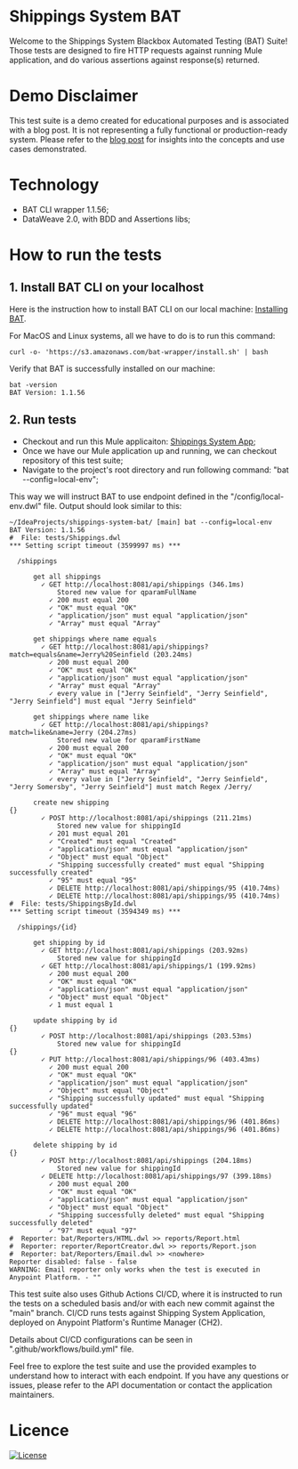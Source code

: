 # Shippings System BAT

Welcome to the Shippings System Blackbox Automated Testing (BAT) Suite! <br>
Those tests are designed to fire HTTP requests against running Mule application, and do various assertions against response(s) returned.

# Demo Disclaimer
This test suite is a demo created for educational purposes and is associated with a blog post. It is not representing a fully functional or production-ready system. 
Please refer to the [blog post](https://example.com) for insights into the concepts and use cases demonstrated.

# Technology
- BAT CLI wrapper 1.1.56;
- DataWeave 2.0, with BDD and Assertions libs;

# How to run the tests
## 1. Install BAT CLI on your localhost
Here is the instruction how to install BAT CLI on our local machine: [Installing BAT](https://docs.mulesoft.com/api-functional-monitoring/bat-install-task). <br>

For MacOS and Linux systems, all we have to do is to run this command:
```
curl -o- 'https://s3.amazonaws.com/bat-wrapper/install.sh' | bash
```

Verify that BAT is successfully installed on our machine:
```
bat -version
BAT Version: 1.1.56
```

## 2. Run tests
- Checkout and run this Mule applicaiton: [Shippings System App](https://github.com/danijeldragicevic/shippings-system-app/tree/main);
- Once we have our Mule application up and running, we can checkout repository of this test suite;
- Navigate to the project's root directory and run following command: "bat --config=local-env";

This way we will instruct BAT to use endpoint defined in the "/config/local-env.dwl" file. Output should look similar to this:
```
~/IdeaProjects/shippings-system-bat/ [main] bat --config=local-env                     
BAT Version: 1.1.56
#  File: tests/Shippings.dwl
*** Setting script timeout (3599997 ms) ***
  
  /shippings
      
      get all shippings
        ✓ GET http://localhost:8081/api/shippings (346.1ms)
            Stored new value for qparamFullName
          ✓ 200 must equal 200
          ✓ "OK" must equal "OK"
          ✓ "application/json" must equal "application/json"
          ✓ "Array" must equal "Array"
      
      get shippings where name equals
        ✓ GET http://localhost:8081/api/shippings?match=equals&name=Jerry%20Seinfield (203.24ms)
          ✓ 200 must equal 200
          ✓ "OK" must equal "OK"
          ✓ "application/json" must equal "application/json"
          ✓ "Array" must equal "Array"
          ✓ every value in ["Jerry Seinfield", "Jerry Seinfield", "Jerry Seinfield"] must equal "Jerry Seinfield"
      
      get shippings where name like
        ✓ GET http://localhost:8081/api/shippings?match=like&name=Jerry (204.27ms)
            Stored new value for qparamFirstName
          ✓ 200 must equal 200
          ✓ "OK" must equal "OK"
          ✓ "application/json" must equal "application/json"
          ✓ "Array" must equal "Array"
          ✓ every value in ["Jerry Seinfield", "Jerry Seinfield", "Jerry Somersby", "Jerry Seinfield"] must match Regex /Jerry/
      
      create new shipping
{}
        ✓ POST http://localhost:8081/api/shippings (211.21ms)
            Stored new value for shippingId
          ✓ 201 must equal 201
          ✓ "Created" must equal "Created"
          ✓ "application/json" must equal "application/json"
          ✓ "Object" must equal "Object"
          ✓ "Shipping successfully created" must equal "Shipping successfully created"
          ✓ "95" must equal "95"
          ✓ DELETE http://localhost:8081/api/shippings/95 (410.74ms)
          ✓ DELETE http://localhost:8081/api/shippings/95 (410.74ms)
#  File: tests/ShippingsById.dwl
*** Setting script timeout (3594349 ms) ***
  
  /shippings/{id}
      
      get shipping by id
        ✓ GET http://localhost:8081/api/shippings (203.92ms)
            Stored new value for shippingId
        ✓ GET http://localhost:8081/api/shippings/1 (199.92ms)
          ✓ 200 must equal 200
          ✓ "OK" must equal "OK"
          ✓ "application/json" must equal "application/json"
          ✓ "Object" must equal "Object"
          ✓ 1 must equal 1
      
      update shipping by id
{}
        ✓ POST http://localhost:8081/api/shippings (203.53ms)
            Stored new value for shippingId
{}
        ✓ PUT http://localhost:8081/api/shippings/96 (403.43ms)
          ✓ 200 must equal 200
          ✓ "OK" must equal "OK"
          ✓ "application/json" must equal "application/json"
          ✓ "Object" must equal "Object"
          ✓ "Shipping successfully updated" must equal "Shipping successfully updated"
          ✓ "96" must equal "96"
          ✓ DELETE http://localhost:8081/api/shippings/96 (401.86ms)
          ✓ DELETE http://localhost:8081/api/shippings/96 (401.86ms)
      
      delete shipping by id
{}
        ✓ POST http://localhost:8081/api/shippings (204.18ms)
            Stored new value for shippingId
        ✓ DELETE http://localhost:8081/api/shippings/97 (399.18ms)
          ✓ 200 must equal 200
          ✓ "OK" must equal "OK"
          ✓ "application/json" must equal "application/json"
          ✓ "Object" must equal "Object"
          ✓ "Shipping successfully deleted" must equal "Shipping successfully deleted"
          ✓ "97" must equal "97"
#  Reporter: bat/Reporters/HTML.dwl >> reports/Report.html
#  Reporter: reporter/ReportCreator.dwl >> reports/Report.json
#  Reporter: bat/Reporters/Email.dwl >> <nowhere>
Reporter disabled: false - false
WARNING: Email reporter only works when the test is executed in Anypoint Platform. - ""
```

This test suite also uses Github Actions CI/CD, where it is instructed to run the tests on a scheduled basis and/or with each new commit against the "main" branch.
CI/CD runs tests against Shipping System Application, deployed on Anypoint Platform's Runtime Manager (CH2).

Details about CI/CD configurations can be seen in ".github/workflows/build.yml" file.

Feel free to explore the test suite and use the provided examples to understand how to interact with each endpoint. If you have any questions or issues, please refer to the API documentation or contact the application maintainers.

# Licence
[![License](https://img.shields.io/badge/License-Apache_2.0-blue.svg)](https://opensource.org/licenses/Apache-2.0)
